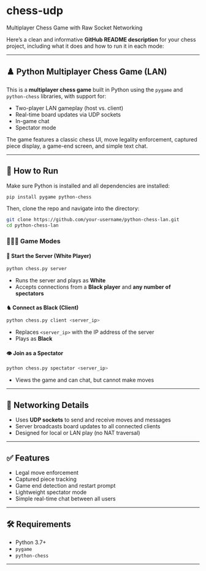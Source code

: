# chess-udp
Multiplayer Chess Game with Raw Socket Networking

Here’s a clean and informative **GitHub README description** for your chess project, including what it does and how to run it in each mode:

---

## ♟️ Python Multiplayer Chess Game (LAN)

This is a **multiplayer chess game** built in Python using the `pygame` and `python-chess` libraries, with support for:

- Two-player LAN gameplay (host vs. client)
- Real-time board updates via UDP sockets
- In-game chat
- Spectator mode

The game features a classic chess UI, move legality enforcement, captured piece display, a game-end screen, and simple text chat.

---

## 🚀 How to Run

Make sure Python is installed and all dependencies are installed:

```bash
pip install pygame python-chess
```

Then, clone the repo and navigate into the directory:

```bash
git clone https://github.com/your-username/python-chess-lan.git
cd python-chess-lan
```

### 🧑‍🤝‍🧑 Game Modes

#### 🏁 Start the Server (White Player)

```bash
python chess.py server
```

- Runs the server and plays as **White**
- Accepts connections from a **Black player** and **any number of spectators**

#### ♞ Connect as Black (Client)

```bash
python chess.py client <server_ip>
```

- Replaces `<server_ip>` with the IP address of the server
- Plays as **Black**

#### 👁 Join as a Spectator

```bash
python chess.py spectator <server_ip>
```

- Views the game and can chat, but cannot make moves

---

## 📡 Networking Details

- Uses **UDP sockets** to send and receive moves and messages
- Server broadcasts board updates to all connected clients
- Designed for local or LAN play (no NAT traversal)

---

## ✅ Features

- Legal move enforcement
- Captured piece tracking
- Game end detection and restart prompt
- Lightweight spectator mode
- Simple real-time chat between all users

---

## 🛠 Requirements

- Python 3.7+
- `pygame`
- `python-chess`

---
